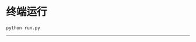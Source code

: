 # 终端运行

```shell
python run.py
```
***********************************************************************************************************************************************************************************************************************************************************************************************************************************************************************************************************************************************************************************************************************************************************************************************************************************************************************************************************************************************************************************************************************************************************************************************************************************************************************************************************************************************************************************************************************************************************************************************************************************